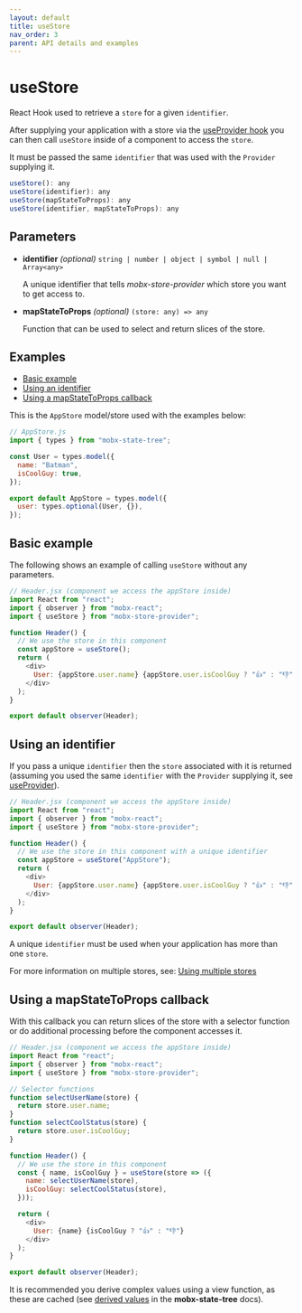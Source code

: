 ```yaml
---
layout: default
title: useStore
nav_order: 3
parent: API details and examples
---
```


# useStore

React Hook used to retrieve a `store` for a given `identifier`.

After supplying your application with a store via the [useProvider hook](/api/useProvider) you can then call `useStore` inside of a component to access the `store`.

It must be passed the same `identifier` that was used with the `Provider` supplying it.

```javascript
useStore(): any
useStore(identifier): any
useStore(mapStateToProps): any
useStore(identifier, mapStateToProps): any
```

## Parameters

- **identifier** _(optional)_ `string | number | object | symbol | null | Array<any>`

  A unique identifier that tells _mobx-store-provider_ which store you want to get access to.

- **mapStateToProps** _(optional)_ `(store: any) => any`

  Function that can be used to select and return slices of the store.

## Examples

- [Basic example](#basic-example)
- [Using an identifier](#use-an-identifer)
- [Using a mapStateToProps callback](#using-a-mapstatetoprops-callback)

This is the `AppStore` model/store used with the examples below:

```javascript
// AppStore.js
import { types } from "mobx-state-tree";

const User = types.model({
  name: "Batman",
  isCoolGuy: true,
});

export default AppStore = types.model({
  user: types.optional(User, {}),
});
```

## Basic example

The following shows an example of calling `useStore` without any parameters.

```javascript
// Header.jsx (component we access the appStore inside)
import React from "react";
import { observer } from "mobx-react";
import { useStore } from "mobx-store-provider";

function Header() {
  // We use the store in this component
  const appStore = useStore();
  return (
    <div>
      User: {appStore.user.name} {appStore.user.isCoolGuy ? "👍" : "👎"}
    </div>
  );
}

export default observer(Header);
```

## Using an identifier

If you pass a unique `identifier` then the `store` associated with it is returned (assuming you used the same `identifier` with the `Provider` supplying it, see [useProvider](/api/useProvider)).

```javascript
// Header.jsx (component we access the appStore inside)
import React from "react";
import { observer } from "mobx-react";
import { useStore } from "mobx-store-provider";

function Header() {
  // We use the store in this component with a unique identifier
  const appStore = useStore("AppStore");
  return (
    <div>
      User: {appStore.user.name} {appStore.user.isCoolGuy ? "👍" : "👎"}
    </div>
  );
}

export default observer(Header);
```

A unique `identifier` must be used when your application has more than one `store`.

For more information on multiple stores, see: [Using multiple stores](/using-multiple-stores)

## Using a mapStateToProps callback

With this callback you can return slices of the store with a selector function or do additional processing before the component accesses it.

```javascript
// Header.jsx (component we access the appStore inside)
import React from "react";
import { observer } from "mobx-react";
import { useStore } from "mobx-store-provider";

// Selector functions
function selectUserName(store) {
  return store.user.name;
}
function selectCoolStatus(store) {
  return store.user.isCoolGuy;
}

function Header() {
  // We use the store in this component
  const { name, isCoolGuy } = useStore(store => ({
    name: selectUserName(store),
    isCoolGuy: selectCoolStatus(store),
  }));

  return (
    <div>
      User: {name} {isCoolGuy ? "👍" : "👎"}
    </div>
  );
}

export default observer(Header);
```

It is recommended you derive complex values using a view function, as these are cached (see [derived values](https://mobx-state-tree.js.org/concepts/views) in the **mobx-state-tree** docs).
